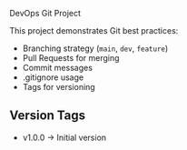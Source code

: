  DevOps Git Project

This project demonstrates Git best practices:
- Branching strategy (`main`, `dev`, `feature`)
- Pull Requests for merging
- Commit messages
- .gitignore usage
- Tags for versioning

## Version Tags
- v1.0.0 → Initial version
